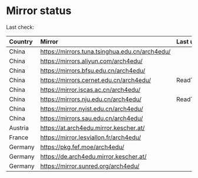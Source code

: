<script src="./time.js"></script>
# Mirror status
Last check: <script type="text/javascript">localize(1725805122.134867);</script>

|Country|Mirror|Last update|
|:------|:-----|:----------|
|China|https://mirrors.tuna.tsinghua.edu.cn/arch4edu/|<script type="text/javascript">localize(1725777503);</script>|
|China|https://mirrors.aliyun.com/arch4edu/|<script type="text/javascript">localize(1725777503);</script>|
|China|https://mirrors.bfsu.edu.cn/arch4edu/|<script type="text/javascript">localize(1725777503);</script>|
|China|https://mirrors.cernet.edu.cn/arch4edu/|ReadTimeout|
|China|https://mirror.iscas.ac.cn/arch4edu/|<script type="text/javascript">localize(1725777503);</script>|
|China|https://mirrors.nju.edu.cn/arch4edu/|ReadTimeout|
|China|https://mirror.nyist.edu.cn/arch4edu/|<script type="text/javascript">localize(1725734182);</script>|
|China|https://mirrors.sau.edu.cn/arch4edu/|<script type="text/javascript">localize(1725777503);</script>|
|Austria|https://at.arch4edu.mirror.kescher.at/|<script type="text/javascript">localize(1725777503);</script>|
|France|https://mirror.lesviallon.fr/arch4edu/|<script type="text/javascript">localize(1725777503);</script>|
|Germany|https://pkg.fef.moe/arch4edu/|<script type="text/javascript">localize(1725777503);</script>|
|Germany|https://de.arch4edu.mirror.kescher.at/|<script type="text/javascript">localize(1725777503);</script>|
|Germany|https://mirror.sunred.org/arch4edu/|<script type="text/javascript">localize(1725777503);</script>|

<script src="./tablefilter/tablefilter.js"></script>
<script src="./table.js"></script>